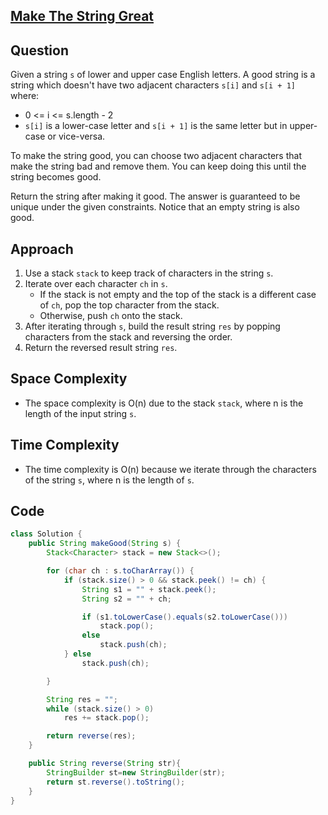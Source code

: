 
## [Make The String Great](https://leetcode.com/problems/make-the-string-great/?envType=daily-question&envId=2024-04-05)

## Question
Given a string `s` of lower and upper case English letters. A good string is a string which doesn't have two adjacent characters `s[i]` and `s[i + 1]` where:
- 0 <= i <= s.length - 2
- `s[i]` is a lower-case letter and `s[i + 1]` is the same letter but in upper-case or vice-versa.

To make the string good, you can choose two adjacent characters that make the string bad and remove them. You can keep doing this until the string becomes good.

Return the string after making it good. The answer is guaranteed to be unique under the given constraints. Notice that an empty string is also good.

## Approach
1. Use a stack `stack` to keep track of characters in the string `s`.
2. Iterate over each character `ch` in `s`.
   - If the stack is not empty and the top of the stack is a different case of `ch`, pop the top character from the stack.
   - Otherwise, push `ch` onto the stack.
3. After iterating through `s`, build the result string `res` by popping characters from the stack and reversing the order.
4. Return the reversed result string `res`.

## Space Complexity
- The space complexity is O(n) due to the stack `stack`, where n is the length of the input string `s`.

## Time Complexity
- The time complexity is O(n) because we iterate through the characters of the string `s`, where n is the length of `s`.

## Code
```java
class Solution {
    public String makeGood(String s) {
        Stack<Character> stack = new Stack<>();

        for (char ch : s.toCharArray()) {
            if (stack.size() > 0 && stack.peek() != ch) {
                String s1 = "" + stack.peek();
                String s2 = "" + ch;

                if (s1.toLowerCase().equals(s2.toLowerCase()))
                    stack.pop();
                else
                    stack.push(ch);
            } else
                stack.push(ch);

        }

        String res = "";
        while (stack.size() > 0)
            res += stack.pop();

        return reverse(res);
    }

    public String reverse(String str){
        StringBuilder st=new StringBuilder(str);
        return st.reverse().toString();
    }
}
